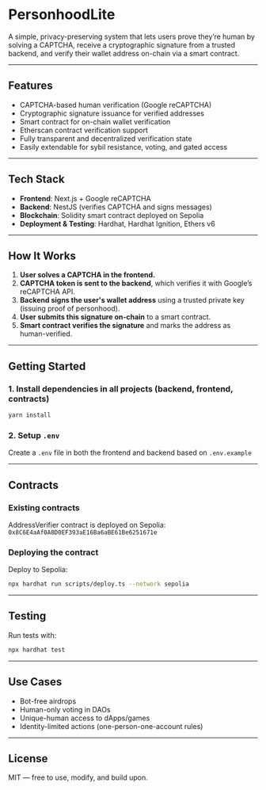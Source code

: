 # PersonhoodLite

A simple, privacy-preserving system that lets users prove they’re human by solving a CAPTCHA, receive a cryptographic signature from a trusted backend, and verify their wallet address on-chain via a smart contract.

---

## Features

* CAPTCHA-based human verification (Google reCAPTCHA)
* Cryptographic signature issuance for verified addresses
* Smart contract for on-chain wallet verification
* Etherscan contract verification support
* Fully transparent and decentralized verification state
* Easily extendable for sybil resistance, voting, and gated access

---

## Tech Stack

* **Frontend**: Next.js + Google reCAPTCHA
* **Backend**: NestJS (verifies CAPTCHA and signs messages)
* **Blockchain**: Solidity smart contract deployed on Sepolia
* **Deployment & Testing**: Hardhat, Hardhat Ignition, Ethers v6

---

## How It Works

1. **User solves a CAPTCHA in the frontend.**
2. **CAPTCHA token is sent to the backend**, which verifies it with Google’s reCAPTCHA API.
3. **Backend signs the user's wallet address** using a trusted private key (issuing proof of personhood).
4. **User submits this signature on-chain** to a smart contract.
5. **Smart contract verifies the signature** and marks the address as human-verified.

---

## Getting Started

### 1. Install dependencies in all projects (backend, frontend, contracts)

```bash
yarn install
```

### 2. Setup `.env`

Create a `.env` file in both the frontend and backend based on `.env.example`

---

## Contracts

### Existing contracts

AddressVerifier contract is deployed on Sepolia: `0x8C6E4aAf0A8D0EF393aE16Ba6aBE61Be6251671e`

### Deploying the contract

Deploy to Sepolia:

```bash
npx hardhat run scripts/deploy.ts --network sepolia
```

---

## Testing

Run tests with:

```bash
npx hardhat test
```

---

## Use Cases

* Bot-free airdrops
* Human-only voting in DAOs
* Unique-human access to dApps/games
* Identity-limited actions (one-person-one-account rules)

---

## License

MIT — free to use, modify, and build upon.

